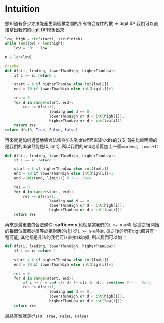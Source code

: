 # Intuition

想知道有多少方法能產生兩個數之間的所有符合條件的數 => digit DP
我們可以直接拿出我們的digit DP模板出來

```py
low, high = str(start), str(finish)
while len(low) < len(high):
    low = "0" + low
    
n = len(low)

@cache
def dfs(i, leading, lowerThanHigh, higherThanLow):
    if i == n: return 1

    start = 0 if higherThanLow else int(low[i])
    end = 10 if lowerThanHigh else int(high[i])+1

    res = 0
    for d in range(start, end):            
        res += dfs(i+1,
                    leading and d == 0,
                    lowerThanHigh or d < int(high[i]),
                    higherThanLow or d > int(low[i]))
    return res
return dfs(0, True, False, False)
```

再來就是如何適當地將合法條件加入到dfs裡面來減少dfs的分支
首先比較明顯的是我們的digit只能是[0,limit], 所以我們的end必須再加上一個`min(end, limit+1)`

```py
def dfs(i, leading, lowerThanHigh, higherThanLow):
    if i == n: return 1

    start = 0 if higherThanLow else int(low[i])
    end = 10 if lowerThanHigh else int(high[i])+1
    end = min(end, limit+1) # <--- here

    res = 0
    for d in range(start, end):            
        res += dfs(i+1,
                    leading and d == 0,
                    lowerThanHigh or d < int(high[i]),
                    higherThanLow or d > int(low[i]))
    return res
```


再來是最重要的合法條件: **suffix == s**
也就是當我們的`i >= n-m`時, 從這之後開始的每個位置都必須等於相對應的s[j]
從`i >= n-m`開始, 這之後的所有digit都只有一種可能, 其他都是非法的我們可以直接skip掉, 所以我們可以加上

```py
def dfs(i, leading, lowerThanHigh, higherThanLow):
    if i == n: return 1

    start = 0 if higherThanLow else int(low[i])
    end = 10 if lowerThanHigh else int(high[i])+1

    res = 0
    for d in range(start, end):            
        if i >= n-m and str(d) != s[i-(n-m)]: continue # <--- here
        res += dfs(i+1,
                    leading and d == 0,
                    lowerThanHigh or d < int(high[i]),
                    higherThanLow or d > int(low[i]))
    return res
```

最終答案就是`dfs(0, True, False, False)`